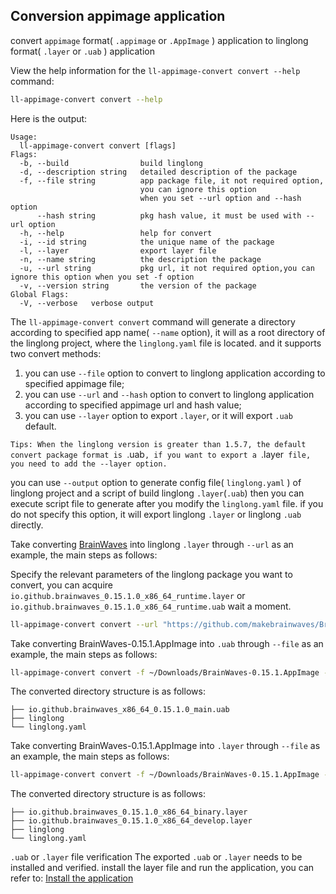 <!--
SPDX-FileCopyrightText: 2024 UnionTech Software Technology Co., Ltd.

SPDX-License-Identifier: LGPL-3.0-or-later
-->

## Conversion appimage application

convert `appimage` format( `.appimage` or `.AppImage` ) application to linglong format( `.layer` or `.uab` ) application

View the help information for the `ll-appimage-convert convert --help` command:

```bash
ll-appimage-convert convert --help
```

Here is the output:

```text
Usage:
  ll-appimage-convert convert [flags]
Flags:
  -b, --build                build linglong
  -d, --description string   detailed description of the package
  -f, --file string          app package file, it not required option,
                             you can ignore this option
                             when you set --url option and --hash option
      --hash string          pkg hash value, it must be used with --url option
  -h, --help                 help for convert
  -i, --id string            the unique name of the package
  -l, --layer                export layer file
  -n, --name string          the description the package
  -u, --url string           pkg url, it not required option,you can ignore this option when you set -f option
  -v, --version string       the version of the package
Global Flags:
  -V, --verbose   verbose output
```

The `ll-appimage-convert convert` command will generate a directory according to specified app name( `--name` option), it will as a root directory of the linglong project, where the `linglong.yaml` file is located. and it supports two convert methods:

1. you can use `--file` option to convert to linglong application according to specified appimage file;
2. you can use `--url` and `--hash` option to convert to linglong application according to specified appimage url and hash value;
3. you can use `--layer` option to export `.layer`, or it will export `.uab` default.

`Tips: When the linglong version is greater than 1.5.7, the default convert package format is `.uab`, if you want to export a `.layer` file, you need to add the --layer option.`

you can use `--output` option to generate config file( `linglong.yaml` ) of linglong project and a script of build linglong `.layer`(`.uab`)
then you can execute script file to generate after you modify the `linglong.yaml` file. if you do not specify this option, it will export linglong `.layer` or linglong `.uab` directly.

Take converting [BrainWaves](https://github.com/makebrainwaves/BrainWaves/releases/download/v0.15.1/BrainWaves-0.15.1.AppImage) into linglong `.layer` through `--url` as an example, the main steps as follows:

Specify the relevant parameters of the linglong package you want to convert, you can acquire `io.github.brainwaves_0.15.1.0_x86_64_runtime.layer` or `io.github.brainwaves_0.15.1.0_x86_64_runtime.uab` wait a moment.

```bash
ll-appimage-convert convert --url "https://github.com/makebrainwaves/BrainWaves/releases/download/v0.15.1/BrainWaves-0.15.1.AppImage" --hash "04fcfb9ccf5c0437cd3007922fdd7cd1d0a73883fd28e364b79661dbd25a4093" --name "io.github.brainwaves" --id "io.github.brainwaves" --version "0.15.1.0" --description "io.github.brainwaves" -b
```

Take converting BrainWaves-0.15.1.AppImage into `.uab` through `--file` as an example, the main steps as follows:

```bash
ll-appimage-convert convert -f ~/Downloads/BrainWaves-0.15.1.AppImage --name "io.github.brainwaves" --id "io.github.brainwaves" --version "0.15.1.0" --description "io.github.brainwaves" -b
```

The converted directory structure is as follows:
```text
├── io.github.brainwaves_x86_64_0.15.1.0_main.uab
├── linglong
└── linglong.yaml
```

Take converting BrainWaves-0.15.1.AppImage into `.layer` through `--file` as an example, the main steps as follows:

```bash
ll-appimage-convert convert -f ~/Downloads/BrainWaves-0.15.1.AppImage --name "io.github.brainwaves" --id "io.github.brainwaves" --version "0.15.1.0" --description "io.github.brainwaves" -b --layer
```

The converted directory structure is as follows:
```text
├── io.github.brainwaves_0.15.1.0_x86_64_binary.layer
├── io.github.brainwaves_0.15.1.0_x86_64_develop.layer
├── linglong
└── linglong.yaml
```

`.uab` or `.layer` file verification
The exported `.uab` or `.layer` needs to be installed and verified. install the layer file and run the application, you can refer to: [Install the application](../ll-cli/install.md)
